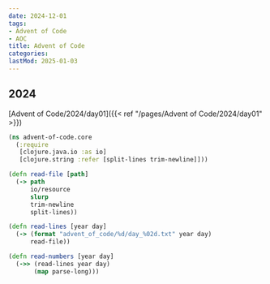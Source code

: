 ```yaml
---
date: 2024-12-01
tags:
- Advent of Code
- AOC
title: Advent of Code
categories:
lastMod: 2025-01-03
---
```





## 2024

[Advent of Code/2024/day01]({{< ref "/pages/Advent of Code/2024/day01" >}})





```clojure
(ns advent-of-code.core
  (:require
   [clojure.java.io :as io]
   [clojure.string :refer [split-lines trim-newline]]))

(defn read-file [path]
  (-> path
      io/resource
      slurp
      trim-newline
      split-lines))

(defn read-lines [year day]
  (-> (format "advent_of_code/%d/day_%02d.txt" year day)
      read-file))

(defn read-numbers [year day]
  (->> (read-lines year day)
       (map parse-long)))

```







